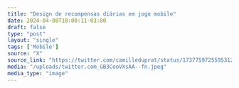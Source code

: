 ```yaml
---
title: "Design de recompensas diárias em jogo mobile"
date: 2024-04-08T18:00:11-03:00
draft: false
type: "post"
layout: "single"
tags: ['Mobile']
source: "X"
source_link: "https://twitter.com/camilleduprat/status/1737759725595312390/photo/1"
media: "/uploads/twitter.com_GB3CooVXsAA--fn.jpeg"
media_type: "image"
---
```


